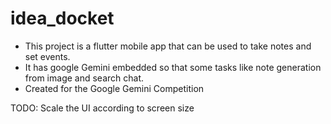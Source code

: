 # idea_docket

- This project is a flutter mobile app that can be used to take notes and set events.
- It has google Gemini embedded so that some tasks like note generation from image and search chat.
- Created for the Google Gemini Competition

TODO: Scale the UI according to screen size

